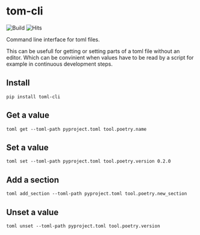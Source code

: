 # tom-cli

![Build](https://github.com/mrijken/toml-cli/workflows/CI/badge.svg)
![Hits](https://hitcounter.pythonanywhere.com/count/tag.svg?url=https%3A%2F%2Fgithub.com%2Fmrijken%toml-cli)

Command line interface for toml files.

This can be usefull for getting or setting parts of a toml file without an editor.
Which can be convinient when values have to be read by a script for example in
continuous development steps.


## Install

`pip install toml-cli`

## Get a value

`toml get --toml-path pyproject.toml tool.poetry.name`

## Set a value

`toml set --toml-path pyproject.toml tool.poetry.version 0.2.0`

## Add a section

`toml add_section --toml-path pyproject.toml tool.poetry.new_section`

## Unset a value

`toml unset --toml-path pyproject.toml tool.poetry.version`
